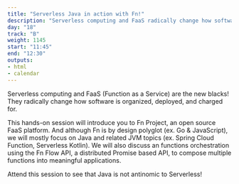 ```yaml
---
title: "Serverless Java in action with Fn!"
description: "Serverless computing and FaaS radically change how software is organized, deployed, and charged for."
day: "18"
track: "B"
weight: 1145
start: "11:45"
end: "12:30"
outputs:
- html
- calendar
---
```


Serverless computing and FaaS (Function as a Service) are the new blacks! They radically change how software is organized, deployed, and charged for.

This hands-on session will introduce you to Fn Project, an open source FaaS platform. And although Fn is by design polyglot (ex. Go & JavaScript), we will mostly focus on Java and related JVM topics (ex. Spring Cloud Function, Serverless Kotlin). We will also discuss an functions orchestration using the Fn Flow API, a distributed Promise based API, to compose multiple functions into meaningful applications.

Attend this session to see that Java is not antinomic to Serverless!
